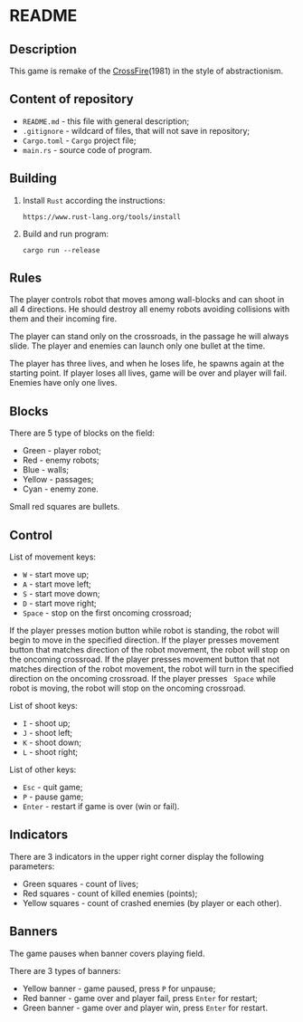 # README

## Description

This game is remake of the [CrossFire](https://en.wikipedia.org/wiki/Crossfire_(1981_video_game))(1981) in the style of abstractionism.

## Content of repository

- ```README.md``` - this file with general description;
- ```.gitignore``` - wildcard of files, that will not save in repository;
- ```Cargo.toml``` - ```Cargo``` project file;
- ```main.rs``` - source code of program.

## Building

1. Install ```Rust``` according the instructions:
    ```
    https://www.rust-lang.org/tools/install
    ```
1. Build and run program:
    ```
    cargo run --release
    ```

## Rules

The player controls robot that moves among wall-blocks and can shoot in all 4 directions.
He should destroy all enemy robots avoiding collisions with them and their incoming fire.

The player can stand only on the crossroads, in the passage he will always slide.
The player and enemies can launch only one bullet at the time.

The player has three lives, and when he loses life, he spawns again at the starting point.
If player loses all lives, game will be over and player will fail.
Enemies have only one lives.

## Blocks

There are 5 type of blocks on the field:

- Green - player robot;
- Red - enemy robots;
- Blue - walls;
- Yellow - passages;
- Cyan - enemy zone.

Small red squares are bullets.

## Control

List of movement keys:

- ```W``` - start move up;
- ```A``` - start move left;
- ```S``` - start move down;
- ```D``` - start move right;
- ```Space``` - stop on the first oncoming crossroad;

If the player presses motion button while robot is standing, the robot will begin to move in the specified direction.
If the player presses movement button that matches direction of the robot movement, the robot will stop on the oncoming crossroad.
If the player presses movement button that not matches direction of the robot movement, the robot will turn in the specified direction on the oncoming crossroad.
If the player presses ``` Space```  while robot is moving, the robot will stop on the oncoming crossroad.

List of shoot keys:

- ```I``` - shoot up;
- ```J``` - shoot left;
- ```K``` - shoot down;
- ```L``` - shoot right;

List of other keys:

- ```Esc``` - quit game;
- ```P``` - pause game;
- ```Enter``` - restart if game is over (win or fail).

## Indicators

There are 3 indicators in the upper right corner display the following parameters:

- Green squares - count of lives;
- Red squares - count of killed enemies (points);
- Yellow squares - count of crashed enemies (by player or each other).

## Banners

The game pauses when banner covers playing field.

There are 3 types of banners:

- Yellow banner - game paused, press ```P``` for unpause;
- Red banner - game over and player fail, press ```Enter``` for restart;
- Green banner - game over and player win, press ```Enter``` for restart.
